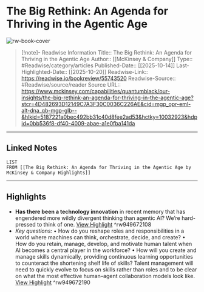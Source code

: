 # The Big Rethink: An Agenda for Thriving in the Agentic Age

![rw-book-cover](https://www.mckinsey.com/~/media/mckinsey/business%20functions/quantumblack/our%20insights/the%20big%20rethink%20an%20agenda%20for%20thriving%20in%20the%20agentic%20age/the-big-rethink-2165996207-thumb-1536x1536.jpg)
<br>
>[!note]- Readwise Information
>Title:: The Big Rethink: An Agenda for Thriving in the Agentic Age
>Author:: [[McKinsey & Company]]
>Type:: #Readwise/category/articles
>Published-Date:: [[2025-10-14]]
>Last-Highlighted-Date:: [[2025-10-20]]
>Readwise-Link:: https://readwise.io/bookreview/55743520
>Readwise-Source:: #Readwise/source/reader
>Source URL:: https://www.mckinsey.com/capabilities/quantumblack/our-insights/the-big-rethink-an-agenda-for-thriving-in-the-agentic-age?stcr=4D482693D12149C7A3F30C0036C226AE&cid=mgp_opr-eml-alt-dna_qb-mgp-glb--&hlkid=5187221a0bec492bb31c40d8fee2ad53&hctky=10032923&hdpid=0bb536f8-df40-4009-abae-a1e0fba141da
--- 

## Linked Notes
```dataview
LIST
FROM [[The Big Rethink: An Agenda for Thriving in the Agentic Age by McKinsey & Company Highlights]]
```

---

## Highlights
- **Has there been a technology innovation** in recent memory that has engendered more wildly divergent thinking than agentic AI? We’re hard-pressed to think of one. [View Highlight](https://readwise.io/open/949672108) ^rw949672108
- *Key questions:*
  • How do you reshape roles and responsibilities in a world where machines can think, orchestrate, decide, and create?
  • How do you retain, manage, develop, and motivate human talent when AI becomes a central player in the workforce?
  • How will you create and manage skills dynamically, providing continuous learning opportunities to counteract the shortening shelf life of skills?
  Talent management will need to quickly evolve to focus on skills rather than roles and to be clear on what the most effective human–agent collaboration models look like. [View Highlight](https://readwise.io/open/949672190) ^rw949672190
